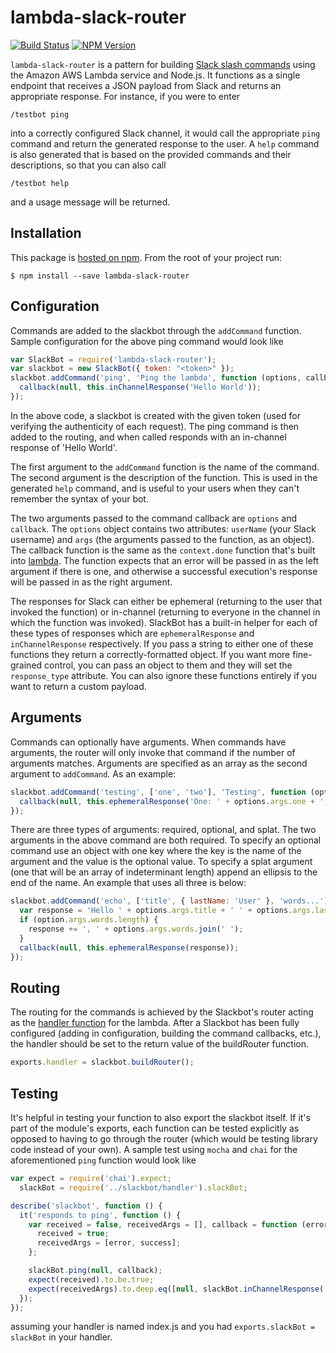 # lambda-slack-router

[![Build Status](https://travis-ci.org/localytics/lambda-slack-router.svg?branch=master)](https://travis-ci.org/localytics/lambda-slack-router)
[![NPM Version](https://img.shields.io/npm/v/lambda-slack-router.svg)](https://www.npmjs.com/package/lambda-slack-router)

`lambda-slack-router` is a pattern for building [Slack slash commands](https://api.slack.com/slash-commands) using the Amazon AWS Lambda service and Node.js. It functions as a single endpoint that receives a JSON payload from Slack and returns an appropriate response. For instance, if you were to enter

    /testbot ping

into a correctly configured Slack channel, it would call the appropriate `ping` command and return the generated response to the user. A `help` command is also generated that is based on the provided commands and their descriptions, so that you can also call

    /testbot help

and a usage message will be returned.

## Installation

This package is [hosted on npm](https://www.npmjs.com/package/lambda-slack-router). From the root of your project run:

    $ npm install --save lambda-slack-router

## Configuration

Commands are added to the slackbot through the `addCommand` function. Sample configuration for the above ping command would look like

```javascript
var SlackBot = require('lambda-slack-router');
var slackbot = new SlackBot({ token: "<token>" });
slackbot.addCommand('ping', 'Ping the lambda', function (options, callback) {
  callback(null, this.inChannelResponse('Hello World'));
});
```

In the above code, a slackbot is created with the given token (used for verifying the authenticity of each request). The ping command is then added to the routing, and when called responds with an in-channel response of 'Hello World'.

The first argument to the `addCommand` function is the name of the command. The second argument is the description of the function. This is used in the generated `help` command, and is useful to your users when they can't remember the syntax of your bot.

The two arguments passed to the command callback are `options` and `callback`. The `options` object contains two attributes: `userName` (your Slack username) and `args` (the arguments passed to the function, as an object). The callback function is the same as the `context.done` function that's built into [lambda](http://docs.aws.amazon.com/lambda/latest/dg/nodejs-prog-model-context.html). The function expects that an error will be passed in as the left argument if there is one, and otherwise a successful execution's response will be passed in as the right argument.

The responses for Slack can either be ephemeral (returning to the user that invoked the function) or in-channel (returning to everyone in the channel in which the function was invoked). SlackBot has a built-in helper for each of these types of responses which are `ephemeralResponse` and `inChannelResponse` respectively. If you pass a string to either one of these functions they return a correctly-formatted object. If you want more fine-grained control, you can pass an object to them and they will set the `response_type` attribute. You can also ignore these functions entirely if you want to return a custom payload.

## Arguments

Commands can optionally have arguments. When commands have arguments, the router will only invoke that command if the number of arguments matches. Arguments are specified as an array as the second argument to `addCommand`. As an example:

```javascript
slackbot.addCommand('testing', ['one', 'two'], 'Testing', function (options, callback) {
  callback(null, this.ephemeralResponse('One: ' + options.args.one + ', Two: ' + options.args.two));
});
```

There are three types of arguments: required, optional, and splat. The two arguments in the above command are both required. To specify an optional command use an object with one key where the key is the name of the argument and the value is the optional value. To specify a splat argument (one that will be an array of indeterminant length) append an ellipsis to the end of the name. An example that uses all three is below:

```javascript
slackbot.addCommand('echo', ['title', { lastName: 'User' }, 'words...'], 'Respond to the user', function (options, callback) {
  var response = 'Hello ' + options.args.title + ' ' + options.args.lastName;
  if (option.args.words.length) {
    response += ', ' + options.args.words.join(' ');
  }
  callback(null, this.ephemeralResponse(response));
});
```

## Routing

The routing for the commands is achieved by the Slackbot's router acting as the [handler function](http://docs.aws.amazon.com/lambda/latest/dg/nodejs-prog-model-handler.html) for the lambda. After a Slackbot has been fully configured (adding in configuration, building the command callbacks, etc.), the handler should be set to the return value of the buildRouter function.

```javascript
exports.handler = slackbot.buildRouter();
```

## Testing

It's helpful in testing your function to also export the slackbot itself. If it's part of the module's exports, each function can be tested explicitly as opposed to having to go through the router (which would be testing library code instead of your own). A sample test using `mocha` and `chai` for the aforementioned `ping` function would look like

```javascript
var expect = require('chai').expect;
  slackBot = require('../slackbot/handler').slackBot;

describe('slackbot', function () {
  it('responds to ping', function () {
    var received = false, receivedArgs = [], callback = function (error, success) {
      received = true;
      receivedArgs = [error, success];
    };

    slackBot.ping(null, callback);
    expect(received).to.be.true;
    expect(receivedArgs).to.deep.eq([null, slackBot.inChannelResponse('Hello World')]);
  });
});
```

assuming your handler is named index.js and you had `exports.slackBot = slackBot` in your handler.
